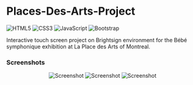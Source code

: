 # Places-Des-Arts-Project

![HTML5](https://img.shields.io/badge/html5-%23E34F26.svg?style=for-the-badge&logo=html5&logoColor=white) ![CSS3](https://img.shields.io/badge/css3-%231572B6.svg?style=for-the-badge&logo=css3&logoColor=white) ![JavaScript](https://img.shields.io/badge/javascript-%23323330.svg?style=for-the-badge&logo=javascript&logoColor=%23F7DF1E) ![Bootstrap](https://img.shields.io/badge/bootstrap-%23563D7C.svg?style=for-the-badge&logo=bootstrap&logoColor=white) <img alt='' src='https://img.shields.io/badge/Brightsign-100000?style=for-the-badge&logo=&logoColor=white&labelColor=45007F&color=45007F'/>

Interactive touch screen project on Brightsign environment for the Bébé symphonique exhibition at La Place des Arts of Montreal.

### Screenshots

<p align="center">
  <img src="https://user-images.githubusercontent.com/49698792/181842520-c5850660-70a2-4a9f-9192-65988eab2ba5.PNG" alt="Screenshot">
  <img src="https://user-images.githubusercontent.com/49698792/181842526-d8e1c621-3366-4df8-829c-1551a5d501bd.PNG" alt="Screenshot">
  <img src="https://user-images.githubusercontent.com/49698792/181842532-a520bcd4-e57a-488a-bad7-ddd4a82c589d.PNG" alt="Screenshot">
</p>


 
